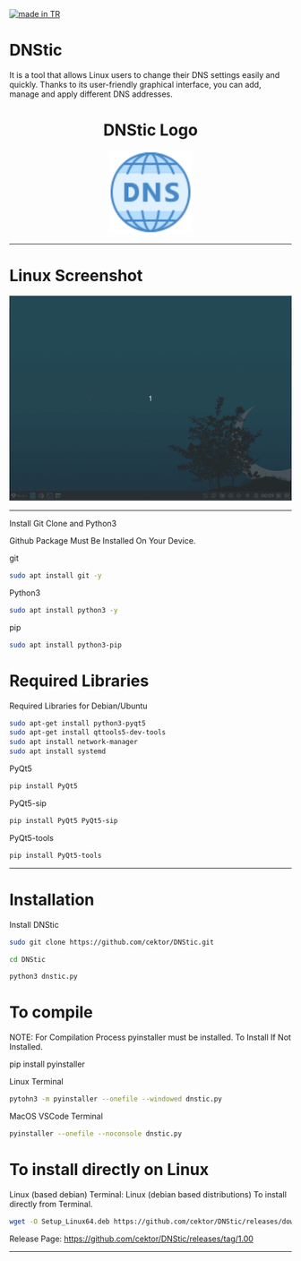 <a href="#">
    <img src="https://raw.githubusercontent.com/pedromxavier/flag-badges/main/badges/TR.svg" alt="made in TR">
</a>

# DNStic
It is a tool that allows Linux users to change their DNS settings easily and quickly. Thanks to its user-friendly graphical interface, you can add, manage and apply different DNS addresses.

<h1 align="center">DNStic Logo</h1>

<p align="center">
  <img src="dnsticlo.png" alt="DNStic Logo" width="150" height="150">
</p>


----------------------

# Linux Screenshot
![Linux(pardus)](screenshot/dnstic_linux.gif)  

--------------------
Install Git Clone and Python3

Github Package Must Be Installed On Your Device.

git
```bash
sudo apt install git -y
```

Python3
```bash
sudo apt install python3 -y 

```

pip
```bash
sudo apt install python3-pip

```

# Required Libraries

Required Libraries for Debian/Ubuntu
```bash
sudo apt-get install python3-pyqt5
sudo apt-get install qttools5-dev-tools
sudo apt install network-manager
sudo apt install systemd
```


PyQt5
```bash
pip install PyQt5
```
PyQt5-sip
```bash
pip install PyQt5 PyQt5-sip
```

PyQt5-tools
```bash
pip install PyQt5-tools
```
----------------------------------


# Installation
Install DNStic

```bash
sudo git clone https://github.com/cektor/DNStic.git
```
```bash
cd DNStic
```

```bash
python3 dnstic.py

```

# To compile

NOTE: For Compilation Process pyinstaller must be installed. To Install If Not Installed.

pip install pyinstaller 

Linux Terminal 
```bash
pytohn3 -m pyinstaller --onefile --windowed dnstic.py
```

MacOS VSCode Terminal 
```bash
pyinstaller --onefile --noconsole dnstic.py
```

# To install directly on Linux

Linux (based debian) Terminal: Linux (debian based distributions) To install directly from Terminal.
```bash
wget -O Setup_Linux64.deb https://github.com/cektor/DNStic/releases/download/1.00/Setup_Linux64.deb && sudo apt install ./Setup_Linux64.deb && sudo apt-get install -f -y
```


Release Page: https://github.com/cektor/DNStic/releases/tag/1.00

----------------------------------
